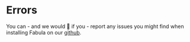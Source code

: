 # Errors

You can - and we would 💙 if you - report any issues you might find when installing Fabula on our [github](https://www.github.com/fabula-ui).